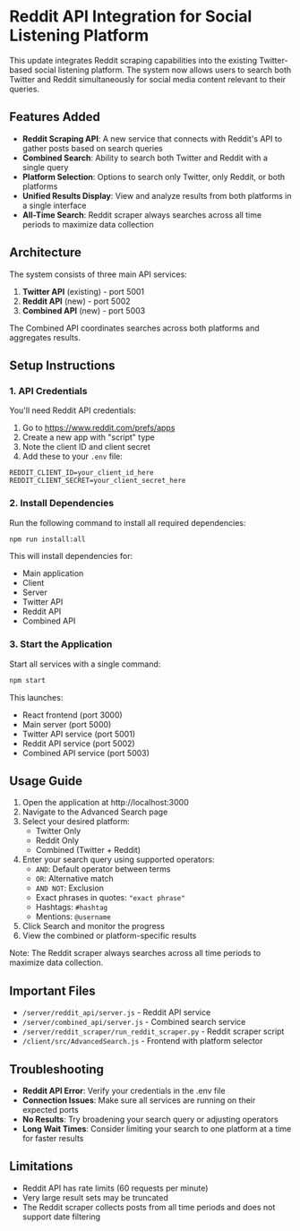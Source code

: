 # Reddit API Integration for Social Listening Platform

This update integrates Reddit scraping capabilities into the existing Twitter-based social listening platform. The system now allows users to search both Twitter and Reddit simultaneously for social media content relevant to their queries.

## Features Added

- **Reddit Scraping API**: A new service that connects with Reddit's API to gather posts based on search queries
- **Combined Search**: Ability to search both Twitter and Reddit with a single query
- **Platform Selection**: Options to search only Twitter, only Reddit, or both platforms
- **Unified Results Display**: View and analyze results from both platforms in a single interface
- **All-Time Search**: Reddit scraper always searches across all time periods to maximize data collection

## Architecture

The system consists of three main API services:

1. **Twitter API** (existing) - port 5001
2. **Reddit API** (new) - port 5002
3. **Combined API** (new) - port 5003

The Combined API coordinates searches across both platforms and aggregates results.

## Setup Instructions

### 1. API Credentials

You'll need Reddit API credentials:

1. Go to https://www.reddit.com/prefs/apps
2. Create a new app with "script" type
3. Note the client ID and client secret
4. Add these to your `.env` file:

```
REDDIT_CLIENT_ID=your_client_id_here
REDDIT_CLIENT_SECRET=your_client_secret_here
```

### 2. Install Dependencies

Run the following command to install all required dependencies:

```bash
npm run install:all
```

This will install dependencies for:
- Main application
- Client
- Server
- Twitter API
- Reddit API
- Combined API

### 3. Start the Application

Start all services with a single command:

```bash
npm start
```

This launches:
- React frontend (port 3000)
- Main server (port 5000)
- Twitter API service (port 5001)
- Reddit API service (port 5002)
- Combined API service (port 5003)

## Usage Guide

1. Open the application at http://localhost:3000
2. Navigate to the Advanced Search page
3. Select your desired platform:
   - Twitter Only
   - Reddit Only
   - Combined (Twitter + Reddit)
4. Enter your search query using supported operators:
   - `AND`: Default operator between terms
   - `OR`: Alternative match
   - `AND NOT`: Exclusion
   - Exact phrases in quotes: `"exact phrase"`
   - Hashtags: `#hashtag`
   - Mentions: `@username`
5. Click Search and monitor the progress
6. View the combined or platform-specific results

Note: The Reddit scraper always searches across all time periods to maximize data collection.

## Important Files

- `/server/reddit_api/server.js` - Reddit API service
- `/server/combined_api/server.js` - Combined search service
- `/server/reddit_scraper/run_reddit_scraper.py` - Reddit scraper script
- `/client/src/AdvancedSearch.js` - Frontend with platform selector

## Troubleshooting

- **Reddit API Error**: Verify your credentials in the .env file
- **Connection Issues**: Make sure all services are running on their expected ports
- **No Results**: Try broadening your search query or adjusting operators
- **Long Wait Times**: Consider limiting your search to one platform at a time for faster results

## Limitations

- Reddit API has rate limits (60 requests per minute)
- Very large result sets may be truncated
- The Reddit scraper collects posts from all time periods and does not support date filtering 